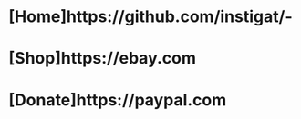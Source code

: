 <!DOCTYPE html>
<html>
<body>

<h1>[Home]https://github.com/instigat/-</h1><h1>[Shop]https://ebay.com</h1><h1>[Donate]https://paypal.com</h1> 

<p></p>

</body>
</html>
